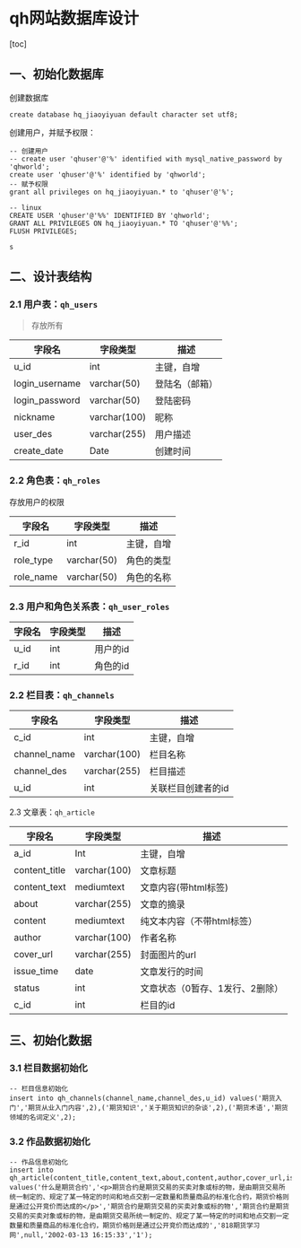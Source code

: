 # qh网站数据库设计

[toc]

## 一、初始化数据库

创建数据库

```mysql
create database hq_jiaoyiyuan default character set utf8;
```

创建用户，并赋予权限：

```mysql
-- 创建用户
-- create user 'qhuser'@'%' identified with mysql_native_password by 'qhworld';
create user 'qhuser'@'%' identified by 'qhworld';
-- 赋予权限
grant all privileges on hq_jiaoyiyuan.* to 'qhuser'@'%';

-- linux
CREATE USER 'qhuser'@'%%' IDENTIFIED BY 'qhworld';
GRANT ALL PRIVILEGES ON hq_jiaoyiyuan.* TO 'qhuser'@'%%';
FLUSH PRIVILEGES;

s
```

## 二、设计表结构

### 2.1 用户表：`qh_users`

> 存放所有

| 字段名         | 字段类型     | 描述           |
| -------------- | ------------ | -------------- |
| u_id           | int          | 主键，自增     |
| login_username | varchar(50)  | 登陆名（邮箱） |
| login_password | varchar(50)  | 登陆密码       |
| nickname       | varchar(100) | 昵称           |
| user_des       | varchar(255) | 用户描述       |
| create_date    | Date         | 创建时间       |

### 2.2 角色表：`qh_roles`

存放用户的权限

| 字段名    | 字段类型    | 描述       |
| --------- | ----------- | ---------- |
| r_id      | int         | 主键，自增 |
| role_type | varchar(50) | 角色的类型 |
| role_name | varchar(50) | 角色的名称 |

### 2.3 用户和角色关系表：`qh_user_roles`

| 字段名 | 字段类型 | 描述     |
| ------ | -------- | -------- |
| u_id   | int      | 用户的id |
| r_id   | int      | 角色的id |

### 2.2 栏目表：`qh_channels`

| 字段名       | 字段类型     | 描述               |
| ------------ | ------------ | ------------------ |
| c_id         | int          | 主键，自增         |
| channel_name | varchar(100) | 栏目名称           |
| channel_des  | varchar(255) | 栏目描述           |
| u_id         | int          | 关联栏目创建者的id |

2.3 文章表：`qh_article`



| 字段名        | 字段类型     | 描述                            |
| ------------- | ------------ | ------------------------------- |
| a_id          | Int          | 主键，自增                      |
| content_title | varchar(100) | 文章标题                        |
| content_text  | mediumtext   | 文章内容(带html标签)            |
| about         | varchar(255) | 文章的摘录                      |
| content       | mediumtext   | 纯文本内容（不带html标签）      |
| author        | varchar(100) | 作者名称                        |
| cover_url     | varchar(255) | 封面图片的url                   |
| issue_time    | date         | 文章发行的时间                  |
| status        | int          | 文章状态（0暂存、1发行、2删除） |
| c_id          | int          | 栏目的id                        |



## 三、初始化数据

### 3.1 栏目数据初始化

```mysql
-- 栏目信息初始化
insert into qh_channels(channel_name,channel_des,u_id) values('期货入门','期货从业入门内容',2),('期货知识','关于期货知识的杂谈',2),('期货术语','期货领域的名词定义',2);
```

### 3.2 作品数据初始化

```mysql
-- 作品信息初始化
insert into qh_article(content_title,content_text,about,content,author,cover_url,issue_time,`status`) values('什么是期货合约','<p>期货合约是期货交易的买卖对象或标的物，是由期货交易所统一制定的、规定了某一特定的时间和地点交割一定数量和质量商品的标准化合约，期货价格则是通过公开竞价而达成的</p>','期货合约是期货交易的买卖对象或标的物','期货合约是期货交易的买卖对象或标的物，是由期货交易所统一制定的、规定了某一特定的时间和地点交割一定数量和质量商品的标准化合约，期货价格则是通过公开竞价而达成的','818期货学习网',null,'2002-03-13 16:15:33','1');
```

